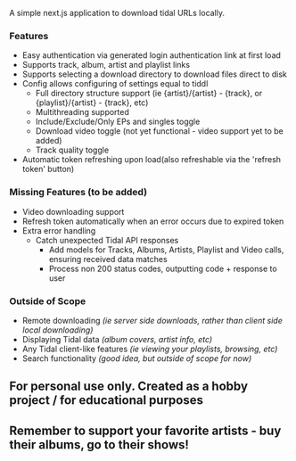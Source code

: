 A simple next.js application to download tidal URLs locally.

### Features
- Easy authentication via generated login authentication link at first load
- Supports track, album, artist and playlist links
- Supports selecting a download directory to download files direct to disk
- Config allows configuring of settings equal to tiddl
  - Full directory structure support (ie {artist}/{artist} - {track}, or {playlist}/{artist} - {track}, etc)
  - Multithreading supported
  - Include/Exclude/Only EPs and singles toggle
  - Download video toggle (not yet functional - video support yet to be added)
  - Track quality toggle
- Automatic token refreshing upon load(also refreshable via the 'refresh token' button)

### Missing Features (to be added)
- Video downloading support
- Refresh token automatically when an error occurs due to expired token
- Extra error handling
  - Catch unexpected Tidal API responses
    - Add models for Tracks, Albums, Artists, Playlist and Video calls, ensuring received data matches
    - Process non 200 status codes, outputting code + response to user

### Outside of Scope
- Remote downloading _(ie server side downloads, rather than client side local downloading)_
- Displaying Tidal data _(album covers, artist info, etc)_
- Any Tidal client-like features _(ie viewing your playlists, browsing, etc)_
- Search functionality _(good idea, but outside of scope for now)_


## For personal use only. Created as a hobby project / for educational purposes
## Remember to support your favorite artists - buy their albums, go to their shows! 
